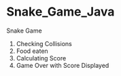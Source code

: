 # Snake_Game_Java

Snake Game 

1. Checking Collisions
2. Food eaten
3. Calculating Score
4. Game Over with Score Displayed
